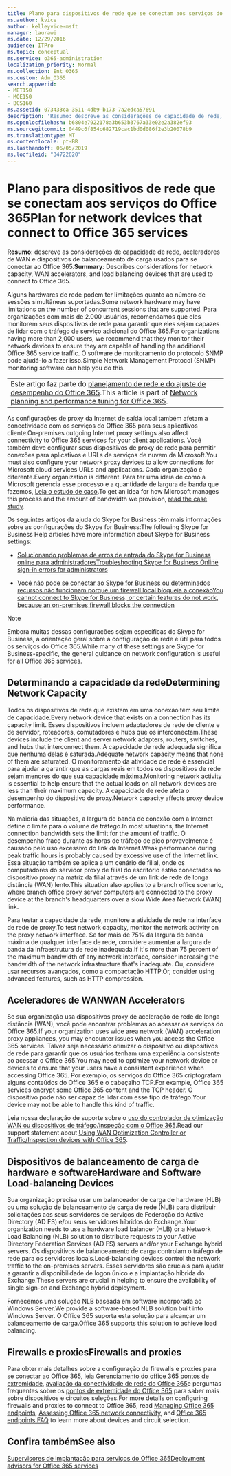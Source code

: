 ```yaml
---
title: Plano para dispositivos de rede que se conectam aos serviços do Office 365
ms.author: kvice
author: kelleyvice-msft
manager: laurawi
ms.date: 12/29/2016
audience: ITPro
ms.topic: conceptual
ms.service: o365-administration
localization_priority: Normal
ms.collection: Ent_O365
ms.custom: Adm_O365
search.appverid:
- MET150
- MOE150
- BCS160
ms.assetid: 073433ca-3511-4db9-b173-7a2edca57691
description: 'Resumo: descreve as considerações de capacidade de rede, aceleradores de WAN e dispositivos de balanceamento de carga usados para se conectar ao Office 365.'
ms.openlocfilehash: b6804e7922178a3b653b3767a33e02e2a382ef93
ms.sourcegitcommit: 0449c6f854c682719cac1bd0d086f2e3b20078b9
ms.translationtype: MT
ms.contentlocale: pt-BR
ms.lasthandoff: 06/05/2019
ms.locfileid: "34722620"
---
```

# <a name="plan-for-network-devices-that-connect-to-office-365-services"></a><span data-ttu-id="df60a-103">Plano para dispositivos de rede que se conectam aos serviços do Office 365</span><span class="sxs-lookup"><span data-stu-id="df60a-103">Plan for network devices that connect to Office 365 services</span></span>

 <span data-ttu-id="df60a-104">**Resumo**: descreve as considerações de capacidade de rede, aceleradores de WAN e dispositivos de balanceamento de carga usados para se conectar ao Office 365.</span><span class="sxs-lookup"><span data-stu-id="df60a-104">**Summary**: Describes considerations for network capacity, WAN accelerators, and load balancing devices that are used to connect to Office 365.</span></span>
  
<span data-ttu-id="df60a-105">Alguns hardwares de rede podem ter limitações quanto ao número de sessões simultâneas suportadas.</span><span class="sxs-lookup"><span data-stu-id="df60a-105">Some network hardware may have limitations on the number of concurrent sessions that are supported.</span></span> <span data-ttu-id="df60a-106">Para organizações com mais de 2.000 usuários, recomendamos que eles monitorem seus dispositivos de rede para garantir que eles sejam capazes de lidar com o tráfego de serviço adicional do Office 365.</span><span class="sxs-lookup"><span data-stu-id="df60a-106">For organizations having more than 2,000 users, we recommend that they monitor their network devices to ensure they are capable of handling the additional Office 365 service traffic.</span></span> <span data-ttu-id="df60a-107">O software de monitoramento do protocolo SNMP pode ajudá-lo a fazer isso.</span><span class="sxs-lookup"><span data-stu-id="df60a-107">Simple Network Management Protocol (SNMP) monitoring software can help you do this.</span></span>

||
|:-----|
| <span data-ttu-id="df60a-108">Este artigo faz parte do [planejamento de rede e do ajuste de desempenho do Office 365](https://aka.ms/tune).</span><span class="sxs-lookup"><span data-stu-id="df60a-108">This article is part of [Network planning and performance tuning for Office 365](https://aka.ms/tune).</span></span>|

<span data-ttu-id="df60a-109">As configurações de proxy da Internet de saída local também afetam a conectividade com os serviços do Office 365 para seus aplicativos cliente.</span><span class="sxs-lookup"><span data-stu-id="df60a-109">On-premises outgoing Internet proxy settings also affect connectivity to Office 365 services for your client applications.</span></span> <span data-ttu-id="df60a-110">Você também deve configurar seus dispositivos de proxy de rede para permitir conexões para aplicativos e URLs de serviços de nuvem da Microsoft.</span><span class="sxs-lookup"><span data-stu-id="df60a-110">You must also configure your network proxy devices to allow connections for Microsoft cloud services URLs and applications.</span></span> <span data-ttu-id="df60a-111">Cada organização é diferente.</span><span class="sxs-lookup"><span data-stu-id="df60a-111">Every organization is different.</span></span> <span data-ttu-id="df60a-112">Para ter uma ideia de como a Microsoft gerencia esse processo e a quantidade de largura de banda que fazemos, [Leia o estudo de caso](https://www.microsoft.com/itshowcase/Article/Content/631/Optimizing-network-performance-for-Microsoft-Office-365).</span><span class="sxs-lookup"><span data-stu-id="df60a-112">To get an idea for how Microsoft manages this process and the amount of bandwidth we provision, [read the case study](https://www.microsoft.com/itshowcase/Article/Content/631/Optimizing-network-performance-for-Microsoft-Office-365).</span></span>
  
<span data-ttu-id="df60a-113">Os seguintes artigos da ajuda do Skype for Business têm mais informações sobre as configurações do Skype for Business:</span><span class="sxs-lookup"><span data-stu-id="df60a-113">The following Skype for Business Help articles have more information about Skype for Business settings:</span></span>
  
- [<span data-ttu-id="df60a-114">Solucionando problemas de erros de entrada do Skype for Business online para administradores</span><span class="sxs-lookup"><span data-stu-id="df60a-114">Troubleshooting Skype for Business Online sign-in errors for administrators</span></span>](https://docs.microsoft.com/skypeforbusiness/set-up-skype-for-business-online/troubleshooting-sign-in-errors-for-admins)

- [<span data-ttu-id="df60a-115">Você não pode se conectar ao Skype for Business ou determinados recursos não funcionam porque um firewall local bloqueia a conexão</span><span class="sxs-lookup"><span data-stu-id="df60a-115">You cannot connect to Skype for Business, or certain features do not work, because an on-premises firewall blocks the connection</span></span>](https://go.microsoft.com/fwlink/p/?LinkID=243625)

> [!NOTE]
> <span data-ttu-id="df60a-116">Embora muitas dessas configurações sejam específicas do Skype for Business, a orientação geral sobre a configuração de rede é útil para todos os serviços do Office 365.</span><span class="sxs-lookup"><span data-stu-id="df60a-116">While many of these settings are Skype for Business-specific, the general guidance on network configuration is useful for all Office 365 services.</span></span>
  
## <a name="determining-network-capacity"></a><span data-ttu-id="df60a-117">Determinando a capacidade da rede</span><span class="sxs-lookup"><span data-stu-id="df60a-117">Determining Network Capacity</span></span>

<span data-ttu-id="df60a-118">Todos os dispositivos de rede que existem em uma conexão têm seu limite de capacidade.</span><span class="sxs-lookup"><span data-stu-id="df60a-118">Every network device that exists on a connection has its capacity limit.</span></span> <span data-ttu-id="df60a-119">Esses dispositivos incluem adaptadores de rede de cliente e de servidor, roteadores, comutadores e hubs que os interconectam.</span><span class="sxs-lookup"><span data-stu-id="df60a-119">These devices include the client and server network adapters, routers, switches, and hubs that interconnect them.</span></span> <span data-ttu-id="df60a-120">A capacidade de rede adequada significa que nenhuma delas é saturada.</span><span class="sxs-lookup"><span data-stu-id="df60a-120">Adequate network capacity means that none of them are saturated.</span></span> <span data-ttu-id="df60a-121">O monitoramento da atividade de rede é essencial para ajudar a garantir que as cargas reais em todos os dispositivos de rede sejam menores do que sua capacidade máxima.</span><span class="sxs-lookup"><span data-stu-id="df60a-121">Monitoring network activity is essential to help ensure that the actual loads on all network devices are less than their maximum capacity.</span></span> <span data-ttu-id="df60a-122">A capacidade de rede afeta o desempenho do dispositivo de proxy.</span><span class="sxs-lookup"><span data-stu-id="df60a-122">Network capacity affects proxy device performance.</span></span>
  
<span data-ttu-id="df60a-123">Na maioria das situações, a largura de banda de conexão com a Internet define o limite para o volume de tráfego.</span><span class="sxs-lookup"><span data-stu-id="df60a-123">In most situations, the Internet connection bandwidth sets the limit for the amount of traffic.</span></span> <span data-ttu-id="df60a-124">O desempenho fraco durante as horas de tráfego de pico provavelmente é causado pelo uso excessivo do link da Internet.</span><span class="sxs-lookup"><span data-stu-id="df60a-124">Weak performance during peak traffic hours is probably caused by excessive use of the Internet link.</span></span> <span data-ttu-id="df60a-125">Essa situação também se aplica a um cenário de filial, onde os computadores do servidor proxy de filial do escritório estão conectados ao dispositivo proxy na matriz da filial através de um link de rede de longa distância (WAN) lento.</span><span class="sxs-lookup"><span data-stu-id="df60a-125">This situation also applies to a branch office scenario, where branch office proxy server computers are connected to the proxy device at the branch's headquarters over a slow Wide Area Network (WAN) link.</span></span>
  
<span data-ttu-id="df60a-126">Para testar a capacidade da rede, monitore a atividade de rede na interface de rede de proxy.</span><span class="sxs-lookup"><span data-stu-id="df60a-126">To test network capacity, monitor the network activity on the proxy network interface.</span></span> <span data-ttu-id="df60a-127">Se for mais de 75% da largura de banda máxima de qualquer interface de rede, considere aumentar a largura de banda da infraestrutura de rede inadequada.</span><span class="sxs-lookup"><span data-stu-id="df60a-127">If it's more than 75 percent of the maximum bandwidth of any network interface, consider increasing the bandwidth of the network infrastructure that's inadequate.</span></span> <span data-ttu-id="df60a-128">Ou, considere usar recursos avançados, como a compactação HTTP.</span><span class="sxs-lookup"><span data-stu-id="df60a-128">Or, consider using advanced features, such as HTTP compression.</span></span>
  
## <a name="wan-accelerators"></a><span data-ttu-id="df60a-129">Aceleradores de WAN</span><span class="sxs-lookup"><span data-stu-id="df60a-129">WAN Accelerators</span></span>

<span data-ttu-id="df60a-130">Se sua organização usa dispositivos proxy de aceleração de rede de longa distância (WAN), você pode encontrar problemas ao acessar os serviços do Office 365.</span><span class="sxs-lookup"><span data-stu-id="df60a-130">If your organization uses wide area network (WAN) acceleration proxy appliances, you may encounter issues when you access the Office 365 services.</span></span> <span data-ttu-id="df60a-131">Talvez seja necessário otimizar o dispositivo ou dispositivos de rede para garantir que os usuários tenham uma experiência consistente ao acessar o Office 365.</span><span class="sxs-lookup"><span data-stu-id="df60a-131">You may need to optimize your network device or devices to ensure that your users have a consistent experience when accessing Office 365.</span></span> <span data-ttu-id="df60a-132">Por exemplo, os serviços do Office 365 criptografam alguns conteúdos do Office 365 e o cabeçalho TCP.</span><span class="sxs-lookup"><span data-stu-id="df60a-132">For example, Office 365 services encrypt some Office 365 content and the TCP header.</span></span> <span data-ttu-id="df60a-133">O dispositivo pode não ser capaz de lidar com esse tipo de tráfego.</span><span class="sxs-lookup"><span data-stu-id="df60a-133">Your device may not be able to handle this kind of traffic.</span></span>
  
<span data-ttu-id="df60a-134">Leia nossa declaração de suporte sobre o [uso do controlador de otimização WAN ou dispositivos de tráfego/inspeção com o Office 365](https://support.microsoft.com/kb/2690045).</span><span class="sxs-lookup"><span data-stu-id="df60a-134">Read our support statement about [Using WAN Optimization Controller or Traffic/Inspection devices with Office 365](https://support.microsoft.com/kb/2690045).</span></span>
  
## <a name="hardware-and-software-load-balancing-devices"></a><span data-ttu-id="df60a-135">Dispositivos de balanceamento de carga de hardware e software</span><span class="sxs-lookup"><span data-stu-id="df60a-135">Hardware and Software Load-balancing Devices</span></span>

<span data-ttu-id="df60a-136">Sua organização precisa usar um balanceador de carga de hardware (HLB) ou uma solução de balanceamento de carga de rede (NLB) para distribuir solicitações aos seus servidores de serviços de Federação do Active Directory (AD FS) e/ou seus servidores híbridos do Exchange.</span><span class="sxs-lookup"><span data-stu-id="df60a-136">Your organization needs to use a hardware load balancer (HLB) or a Network Load Balancing (NLB) solution to distribute requests to your Active Directory Federation Services (AD FS) servers and/or your Exchange hybrid servers.</span></span> <span data-ttu-id="df60a-137">Os dispositivos de balanceamento de carga controlam o tráfego de rede para os servidores locais.</span><span class="sxs-lookup"><span data-stu-id="df60a-137">Load-balancing devices control the network traffic to the on-premises servers.</span></span> <span data-ttu-id="df60a-138">Esses servidores são cruciais para ajudar a garantir a disponibilidade de logon único e a implantação híbrida do Exchange.</span><span class="sxs-lookup"><span data-stu-id="df60a-138">These servers are crucial in helping to ensure the availability of single sign-on and Exchange hybrid deployment.</span></span>
  
<span data-ttu-id="df60a-139">Fornecemos uma solução NLB baseada em software incorporada ao Windows Server.</span><span class="sxs-lookup"><span data-stu-id="df60a-139">We provide a software-based NLB solution built into Windows Server.</span></span> <span data-ttu-id="df60a-140">O Office 365 suporta esta solução para alcançar um balanceamento de carga.</span><span class="sxs-lookup"><span data-stu-id="df60a-140">Office 365 supports this solution to achieve load balancing.</span></span>
  
## <a name="firewalls-and-proxies"></a><span data-ttu-id="df60a-141">Firewalls e proxies</span><span class="sxs-lookup"><span data-stu-id="df60a-141">Firewalls and proxies</span></span>

<span data-ttu-id="df60a-142">Para obter mais detalhes sobre a configuração de firewalls e proxies para se conectar ao Office 365, leia [Gerenciamento do office 365 pontos de extremidade](https://support.office.com/article/99cab9d4-ef59-4207-9f2b-3728eb46bf9a), [avaliação da conectividade de rede do Office 365](assessing-network-connectivity.md)e perguntas frequentes sobre os [pontos de extremidade do Office 365](https://support.office.com/article/d4088321-1c89-4b96-9c99-54c75cae2e6d) para saber mais sobre dispositivos e circuitos seleções.</span><span class="sxs-lookup"><span data-stu-id="df60a-142">For more details on configuring firewalls and proxies to connect to Office 365, read [Managing Office 365 endpoints](https://support.office.com/article/99cab9d4-ef59-4207-9f2b-3728eb46bf9a), [Assessing Office 365 network connectivity](assessing-network-connectivity.md), and [Office 365 endpoints FAQ](https://support.office.com/article/d4088321-1c89-4b96-9c99-54c75cae2e6d) to learn more about devices and circuit selection.</span></span>
  
## <a name="see-also"></a><span data-ttu-id="df60a-143">Confira também</span><span class="sxs-lookup"><span data-stu-id="df60a-143">See also</span></span>

[<span data-ttu-id="df60a-144">Supervisores de implantação para serviços do Office 365</span><span class="sxs-lookup"><span data-stu-id="df60a-144">Deployment advisors for Office 365 services</span></span>](deployment-advisors-for-office-365.md)
